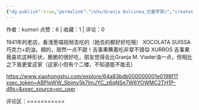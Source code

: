 ```yaml
---
{"dg-publish":true,"permalink":"/xhs/Granja Dulcinea_巴塞罗那/","created":"2025-03-17T22:08:09.592+08:00","updated":"2025-03-17T22:08:09.592+08:00"}
---
```


作者：kumori
点赞：6   |   收藏：1   |   评论：0

1941年的老店，看浅葱喵视频去吃的（她去的都好好吃哦）
XOCOLATA SUISSA 巧克力+奶油，稠的，居然一点不甜！吉事果蘸着吃非常不错😋
XURROS 吉事果 我喜欢这种形状，脆脆的很好吃，朋友觉得会比Granja M. Viader油一点，但相比之下我更爱这家（这家小但有个二楼，不知道能不能去）

https://www.xiaohongshu.com/explore/64a83bdb000000001e0198f1?xsec_token=ABPlpWW_Sbjmy5k7ImJYC_z6qNSe7W6YOWMC2TH1P-d9s=&xsec_source=pc_user

评论区：===========

